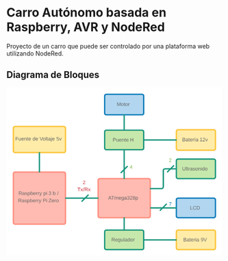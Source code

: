 # Carro Autónomo basada en Raspberry, AVR y NodeRed

Proyecto de un carro que puede ser controlado por una plataforma web utilizando NodeRed.

## Diagrama de Bloques

<img src="Images/block_diagram.png" width="700px" />